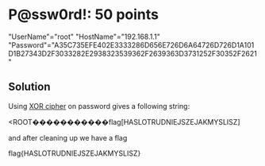 # P@ssw0rd!: 50 points
"UserName"="root" "HostName"="192.168.1.1"
"Password"="A35C735EFE402E3333286D656E726D6A64726D726D1A101D1B27343D2F3033282E2938323539362F2639363D3731252F30352F2621"

## Solution
Using [XOR cipher](https://www.dcode.fr/xor-cipher) on password gives a following string:

<ROOT�����������flag[HASLOTRUDNIEJSZEJAKMYSLISZ]

and after cleaning up we have a flag

flag{HASLOTRUDNIEJSZEJAKMYSLISZ}
